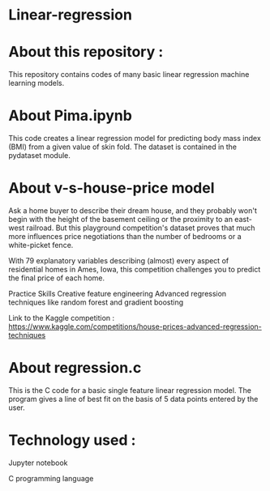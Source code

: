 # Linear-regression

# About this repository :
This repository contains codes of many basic linear regression machine learning models.

# About Pima.ipynb
This code creates a linear regression model for predicting body mass index (BMI) from a given value of skin fold.
The dataset is contained in the pydataset module.

# About v-s-house-price model
Ask a home buyer to describe their dream house, and they probably won't begin with the height of the basement ceiling or the proximity to an east-west railroad. But this playground competition's dataset proves that much more influences price negotiations than the number of bedrooms or a white-picket fence.

With 79 explanatory variables describing (almost) every aspect of residential homes in Ames, Iowa, this competition  challenges you to predict the final price of each home.

Practice Skills
Creative feature engineering 
Advanced regression techniques like random forest and gradient boosting

Link to the Kaggle competition : https://www.kaggle.com/competitions/house-prices-advanced-regression-techniques

# About regression.c
This is the C code for a basic single feature linear regression model. The program gives a line of best fit on
the basis of 5 data points entered by the user.
# Technology used :
Jupyter notebook

C programming language
